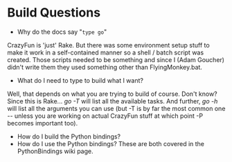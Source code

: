 # Build Questions

  * Why do the docs say "`type go`"

CrazyFun is 'just' Rake. But there was some environment setup stuff to make it work in a self-contained manner so a shell / batch script was created. Those scripts needed to be something and since I (Adam Goucher) didn't write them they used something other than FlyingMonkey.bat.

  * What do I need to type to build what I want?

Well, that depends on what you are trying to build of course. Don't know? Since this is Rake... _go -T_ will list all the available tasks. And further, _go -h_ will list all the arguments you can use (but -T is by far the most common one -- unless you are working on actual CrazyFun stuff at which point -P becomes important too).

  * How do I build the Python bindings?
  * How do I use the Python bindings?
These are both covered in the PythonBindings wiki page.

